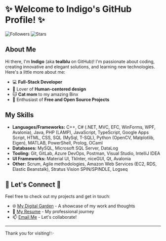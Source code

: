 # ✨ Welcome to Indigo's GitHub Profile! ✨

![Followers](https://img.shields.io/github/followers/tealblu?color=ff69b4&style=for-the-badge) ![Stars](https://img.shields.io/github/stars/tealblu?color=ff69b4&style=for-the-badge)

## About Me

Hi there, I'm **Indigo** (aka **tealblu** on GitHub)! I'm passionate about coding, creating innovative and elegant solutions, and learning new technologies. Here's a little more about me:

- 💻 **Full-Stack Developer**
- 🎨 Lover of **Human-centered design**
- 🐱 **Cat mom** to my amazing Binx
- 🌟 Enthusiast of **Free and Open Source Projects**

## My Skills

- **Languages/Frameworks:** C++, C# (.NET, MVC, EFC, WinForms, WPF, Avalonia), Java, PHP (LAMP), JavaScript, TypeScript, Google Apps Script, HTML, CSS, SQL (MySql, T-SQL), Python (OpenCV, Matplotlib, Eigen), MATLAB, PowerShell, Prolog, OCaml
- **Databases:** MySQL, Microsoft SQL Server, DataLog
- **Tooling:** Git, GitLab, Azure DevOps, Postman, Visual Studio, IntelliJ IDEA
- **UI Frameworks:** Material UI, TkInter, niceGUI, Qt, Avalonia
- **Other:** Scrum, Agile methodologies, Amazon Web Services (EC2, RDS, Elastic Beanstalk), Stratus Vision SPIN/SPINDLE, Logseq

## 💫 Let's Connect 💫

Feel free to check out my projects and get in touch:
- 🌐 [My Digital Garden](https://indi.bio) - A showcase of my work and thoughts
- 💼 [My Resume](https://indi.bio/about) - My professional journey
- 📫 [Email Me](mailto:indiharts@proton.me) - Let's collaborate!

---

Thank you for visiting!✨
